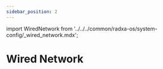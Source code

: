 ```yaml
---
sidebar_position: 2
---
```


import WiredNetwork from '../../../common/radxa-os/system-config/\_wired_network.mdx';

# Wired Network

<WiredNetwork board="cubie-a7a" debian_version="debian11" />
